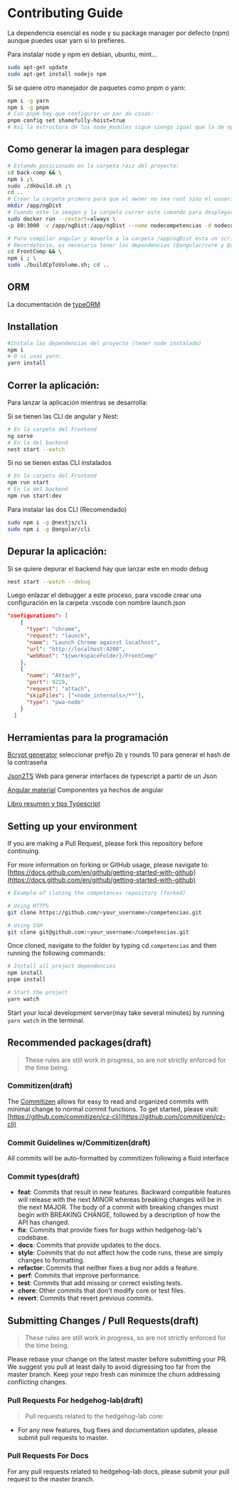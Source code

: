 # Contributing Guide

La dependencia esencial es node y su package manager por defecto (npm) aunque puedes usar yarn si lo prefieres.

Para instalar node y npm en debian, ubuntu, mint...

```bash
sudo apt-get update
sudo apt-get install nodejs npm
```

Si se quiere otro manejador de paquetes como pnpm o yarn:

```bash
npm i -g yarn
npm i -g pnpm
# Con pnpm hay que configurar un par de cosas:
pnpm config set shamefully-hoist=true
# Asi la estructura de los node_modules sigue siengo igual que la de npm
```

## Como generar la imagen para desplegar

```bash
# Estando posicionado en la carpeta raiz del proyecto:
cd back-comp && \
npm i ;\
sudo ./dkbuild.sh ;\
cd ..
# Crear la carpeta primero para que el owner no sea root sino el usuario
mkdir /app/ngDist
# Cuando este la imagen y la carpeta correr este comando para desplegarlo, en el volumen ha de estar la carpeta del compilado de angular
sudo docker run --restart=always \
-p 80:3000 -v /app/ngDist:/app/ngDist --name nodecompetencias -d nodecompetencias

# Para compilar angular y moverlo a la carpeta /app/ngDist esta un script dentro de FrontComp
# Recordatorio, es necesario tener las dependencias (@angular/core y @angular/compiler) para compilarlo sino da error, con este comando las instala y compila:
cd FrontComp && \
npm i ; \
sudo ./buildCpToVolume.sh; cd ..
```

## ORM

La documentación de [typeORM](https://orkhan.gitbook.io/typeorm/docs)

## Installation

```bash
#Instala las dependencias del proyecto (tener node instalado)
npm i
# O si usas yarn:
yarn install
```

## Correr la aplicación:

Para lanzar la aplicación mientras se desarrolla:

Si se tienen las CLI de angular y Nest:

```bash
# En la carpeta del Frontend
ng serve
# En la del backend
nest start --watch
```

Si no se tienen estas CLI instalados

```bash
# En la carpeta del Frontend
npm run start
# En la del backend
npm run start:dev
```

Para instalar las dos CLI (Recomendado)

```sh
sudo npm i -g @nestjs/cli
sudo npm i -g @angular/cli
```

## Depurar la aplicación:

Si se quiere depurar el backend hay que lanzar este en modo debug

```bash
nest start --watch --debug
```

Luego enlazar el debugger a este proceso, para vscode crear una configuración en la carpeta .vscode con nombre launch.json

```json
"configurations": [
    {
      "type": "chrome",
      "request": "launch",
      "name": "Launch Chrome against localhost",
      "url": "http://localhost:4200",
      "webRoot": "${workspaceFolder}/FrontComp"
    },
    {
      "name": "Attach",
      "port": 9229,
      "request": "attach",
      "skipFiles": ["<node_internals>/**"],
      "type": "pwa-node"
    }
  ]
```

## Herramientas para la programación

[Bcrypt generator](https://bcrypthashgenerator.tool-kit.dev/) seleccionar prefijo 2b y rounds 10 para generar el hash de la contraseña

[Json2TS](http://www.json2ts.com/) Web para generar interfaces de typescript a partir de un Json

[Angular material](https://material.angular.io/) Componentes ya hechos de angular

[Libro resumen y tips Typescript](https://basarat.gitbook.io/typescript/)

## Setting up your environment

If you are making a Pull Request, please fork this repository before continuing.

For more information on forking or GitHub usage, please navigate to: [https://docs.github.com/en/github/getting-started-with-github](https://docs.github.com/en/github/getting-started-with-github)

```bash
# Example of cloning the competences repository (forked)

# Using HTTPS
git clone https://github.com/<your_username>/competencias.git

# Using SSH
git clone git@github.com:<your_username>/competencias.git
```

Once cloned, navigate to the folder by typing cd `competencias` and then running the following commands:

```bash
# Install all project dependencies
npm install
pnpm install

# Start the project
yarn watch
```

Start your local development server(may take several minutes) by running `yarn watch` in the terminal.

## Recommended packages(draft)

> These rules are still work in progress, so are not strictly enforced for the time being.

### Commitizen(draft)

The [Commitizen](https://github.com/commitizen/cz-cli) allows for easy to read and organized commits with minimal change to normal commit functions. To get started, please visit: [https://github.com/commitizen/cz-cli](https://github.com/commitizen/cz-cli)

### Commit Guidelines w/Commitizen(draft)

All commits will be auto-formatted by commitizen following a fluid interface

### Commit types(draft)

- **feat**: Commits that result in new features. Backward compatible features will release with the next MINOR whereas breaking changes will be in the next MAJOR. The body of a commit with breaking changes must begin with BREAKING CHANGE, followed by a description of how the API has changed.
- **fix**: Commits that provide fixes for bugs within hedgehog-lab's codebase.
- **docs**: Commits that provide updates to the docs.
- **style**: Commits that do not affect how the code runs, these are simply changes to formatting.
- **refactor**: Commits that neither fixes a bug nor adds a feature.
- **perf**: Commits that improve performance.
- **test**: Commits that add missing or correct existing tests.
- **chore**: Other commits that don't modify core or test files.
- **revert**: Commits that revert previous commits.

## Submitting Changes / Pull Requests(draft)

> These rules are still work in progress, so are not strictly enforced for the time being.

Please rebase your change on the latest master before submitting your PR. We suggest you pull at least daily to avoid digressing too far from the master branch.
Keep your repo fresh can minimize the churn addressing conflicting changes. 

### Pull Requests For hedgehog-lab(draft)

> Pull requests related to the hedgehog-lab core:

- For any new features, bug fixes and documentation updates, please submit pull requests to master.

### Pull Requests For Docs

For any pull requests related to hedgehog-lab docs, please submit your pull request to the master branch.
